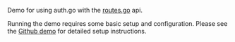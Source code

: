 Demo for using auth.go with the [routes.go](https://github.com/bradrydzewski/routes.go) api.

Running the demo requires some basic setup and configuration. Please see the [Github demo](https://github.com/bradrydzewski/auth.go/tree/master/examples/github) for detailed setup instructions.